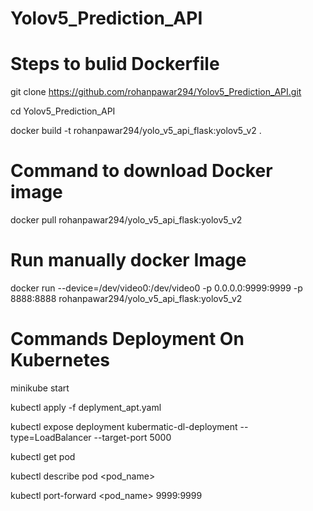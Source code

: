 # Yolov5_Prediction_API

# Steps to bulid Dockerfile

git clone https://github.com/rohanpawar294/Yolov5_Prediction_API.git

cd Yolov5_Prediction_API 

docker build -t rohanpawar294/yolo_v5_api_flask:yolov5_v2 .

# Command to download Docker image 

docker pull rohanpawar294/yolo_v5_api_flask:yolov5_v2



# Run manually docker Image

docker run --device=/dev/video0:/dev/video0 -p 0.0.0.0:9999:9999 -p 8888:8888 rohanpawar294/yolo_v5_api_flask:yolov5_v2




# Commands Deployment On Kubernetes

minikube start     
                    
kubectl apply -f deplyment_apt.yaml

kubectl expose deployment kubermatic-dl-deployment  --type=LoadBalancer --target-port 5000

kubectl get pod

kubectl describe pod <pod_name>

kubectl port-forward <pod_name> 9999:9999


